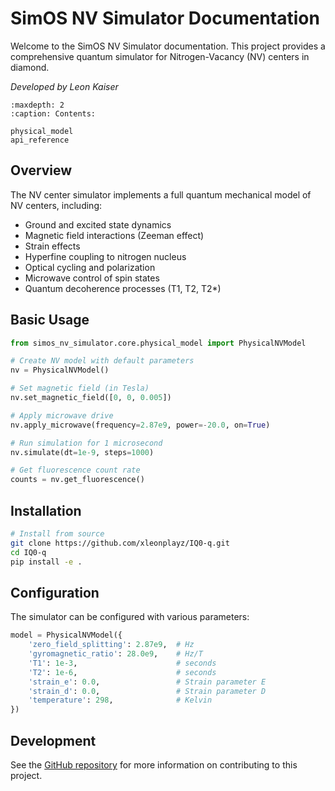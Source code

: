 # SimOS NV Simulator Documentation

Welcome to the SimOS NV Simulator documentation. This project provides a comprehensive quantum simulator for Nitrogen-Vacancy (NV) centers in diamond.

*Developed by Leon Kaiser*

```{toctree}
:maxdepth: 2
:caption: Contents:

physical_model
api_reference
```

## Overview

The NV center simulator implements a full quantum mechanical model of NV centers, including:

- Ground and excited state dynamics
- Magnetic field interactions (Zeeman effect)
- Strain effects
- Hyperfine coupling to nitrogen nucleus
- Optical cycling and polarization
- Microwave control of spin states
- Quantum decoherence processes (T1, T2, T2*)

## Basic Usage

```python
from simos_nv_simulator.core.physical_model import PhysicalNVModel

# Create NV model with default parameters
nv = PhysicalNVModel()

# Set magnetic field (in Tesla)
nv.set_magnetic_field([0, 0, 0.005])

# Apply microwave drive
nv.apply_microwave(frequency=2.87e9, power=-20.0, on=True)

# Run simulation for 1 microsecond
nv.simulate(dt=1e-9, steps=1000)

# Get fluorescence count rate
counts = nv.get_fluorescence()
```

## Installation

```bash
# Install from source
git clone https://github.com/xleonplayz/IQ0-q.git
cd IQ0-q
pip install -e .
```

## Configuration

The simulator can be configured with various parameters:

```python
model = PhysicalNVModel({
    'zero_field_splitting': 2.87e9,  # Hz
    'gyromagnetic_ratio': 28.0e9,    # Hz/T
    'T1': 1e-3,                      # seconds
    'T2': 1e-6,                      # seconds
    'strain_e': 0.0,                 # Strain parameter E
    'strain_d': 0.0,                 # Strain parameter D
    'temperature': 298,              # Kelvin
})
```

## Development

See the [GitHub repository](https://github.com/xleonplayz/IQ0-q) for more information on contributing to this project.